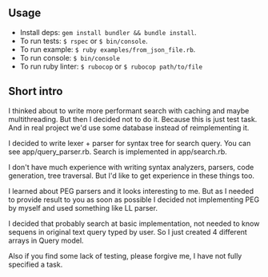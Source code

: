## Usage

* Install deps: `gem install bundler && bundle install`.
* To run tests: `$ rspec` or `$ bin/console`.
* To run example: `$ ruby examples/from_json_file.rb`.
* To run console: `$ bin/console`
* To run ruby linter: `$ rubocop` or `$ rubocop path/to/file`

## Short intro
I thinked about to write more performant search with caching and maybe multithreading. But then I decided not to do it. Because this is just test task. And in real project we'd use some database instead of reimplementing it.

I decided to write lexer + parser for syntax tree for search query.
You can see app/query_parser.rb.
Search is implemented in app/search.rb.

I don't have much experience with writing syntax analyzers, parsers, code generation, tree traversal.
But I'd like to get experience in these things too.

I learned about PEG parsers and it looks interesting to me.
But as I needed to provide result to you as soon as possible I decided not implementing PEG by myself and used something like LL parser.

I decided that probably search at basic implementation, not needed to know sequens in original text query typed by user. So I just created 4 different arrays in Query model.

Also if you find some lack of testing, please forgive me, I have not fully specified a task.
